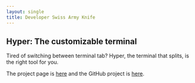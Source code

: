 ```yaml
---
layout: single
title: Developer Swiss Army Knife
---
```


## Hyper: The customizable terminal

Tired of switching between terminal tab? Hyper, the terminal that splits, is the right tool for you.

The project page is [here](https://hyper.is/) and the GitHub project is [here](https://github.com/zeit/hyper).